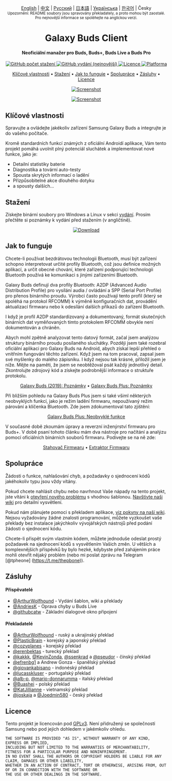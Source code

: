 <p align="center">
  <a href="../README.md">English</a> | <a href="./README_chs.md">中文</a> | <a href="/docs/README_rus.md">Русский</a> | <a href="./README_jpn.md">日本語</a> | <a href="./README_ukr.md">Українська</a> | <a href="./README_kor.md">한국어</a> | Česky<br>
    <sub>Upozornění: README soubory jsou spravovány překladately, a proto mohou být zaostalé. Pro nejnovější informace se spoléhejte na anglickou verzi.</sub>
</p>

<h1 align="center">
  Galaxy Buds Client
  <br>
</h1>
<h4 align="center">Neoficiální manažer pro Buds, Buds+, Buds Live a Buds Pro</h4>
<p align="center">
  <a href="https://github.com/ThePBone/GalaxyBudsClient/releases">
    <img alt="GitHub počet stažení" src="https://img.shields.io/github/downloads/thepbone/galaxybudsclient/total">
  </a>
  <a href="https://github.com/ThePBone/GalaxyBudsClient/releases">
  	<img alt="GitHub vydání (nejnovější)" src="https://img.shields.io/github/v/release/thepbone/galaxybudsclient">
  </a>
  <a href="https://github.com/ThePBone/GalaxyBudsClient/blob/master/LICENSE">
      <img alt="Licence" src="https://img.shields.io/github/license/thepbone/galaxybudsclient">
  </a>
  <a href="https://github.com/ThePBone/GalaxyBudsClient/releases">
    <img alt="Platforma" src="https://img.shields.io/badge/platform-Windows/Linux-yellowgreen">
  </a>
</p>
<p align="center">
  <a href="#key-features">Klíčové vlastnosti</a> •
  <a href="#download">Stažení</a> •
  <a href="#how-it-works">Jak to funguje</a> •
  <a href="#contributing">Spolupráce</a> •
  <a href="#credits">Zásluhy</a> •
  <a href="#license">Licence</a> 
</p>


<p align="center">
    <a href="https://ko-fi.com/H2H83E5J3"><img alt="Screenshot" src="https://ko-fi.com/img/githubbutton_sm.svg"></a>
</p>

<p align="center">
    <a href="#"><img alt="Screenshot" src="https://github.com/ThePBone/GalaxyBudsClient/blob/master/screenshots/screencap.gif"></a>
</p>


## Klíčové vlastnosti

Spravujte a ovládejte jakékoliv zařízení Samsung Galaxy Buds a integrujte je do vašeho počítače.

Kromě standardních funkcí známých z oficiální Androidí aplikace, Vám tento projekt pomáhá uvolnit plný potenciál sluchátek a implementovat nové funkce, jako je:

* Detailní statistiky baterie
* Diagnostika a tovární auto-testy
* Spousta skrytých informací o ladění
* Přizpůsobitelné akce dlouhého dotyku
* a spousty dalších...

## Stažení

Získejte binární soubory pro Windows a Linux v sekci [vydání](https://github.com/ThePBone/GalaxyBudsClient/releases). Prosím přečtěte si poznámky k vydání před stažením (v angličtině).

<p align="center">
    <a href="https://github.com/ThePBone/GalaxyBudsClient/releases"><img alt="Download" src="https://github.com/ThePBone/GalaxyBudsClient/blob/master/screenshots/download.png"></a>
</p>

## Jak to funguje

Chcete-li používat bezdrátovou technologii Bluetooth, musí být zařízení schopno interpretovat určité profily Bluetooth, což jsou definice možných aplikací, a určit obecné chování, které zařízení podporující technologii Bluetooth používá ke komunikaci s jinými zařízeními Bluetooth.

Galaxy Buds definují dva profily Bluetooth: A2DP (Advanced Audio Distribution Profile) pro vysílání audia / ovládání a SPP (Serial Port Profile) pro přenos binárního proudu. Výrobci často používají tento profil (který se spoléhá na protokol RFCOMM) k výměně konfiguračních dat, provádění aktualizací firmwaru nebo k odesílání dalších příkazů do zařízení Bluetooth.

I když je profil A2DP standardizovaný a dokumentovaný, formát skutečných binárních dat vyměňovaných tímto protokolem RFCOMM obvykle není dokumentován a chráněn.

Abych mohl zpětně analyzovat tento datový formát, začal jsem analýzou struktury binárního proudu posílaného sluchátky. Později jsem také rozebral oficiální aplikaci pro Galaxy Buds na Android, abych získal lepší přehled o vnitřním fungování těchto zařízení. Když jsem na tom pracoval, zapsal jsem své myšlenky do malého zápisníku. I když nejsou tak krásné, přiložil jsem je níže. Mějte na paměti, že jsem se neobtěžoval psát každý jednotlivý detail. Zkontrolujte zdrojový kód a získejte podrobnější informace o struktuře protokolu.

<p align="center">
  <a href="https://github.com/ThePBone/GalaxyBudsClient/blob/master/GalaxyBudsRFCommProtocol.md">Galaxy Buds (2019): Poznámky</a> •
  <a href="https://github.com/ThePBone/GalaxyBudsClient/blob/master/Galaxy%20Buds%20Plus%20RFComm%20Protocol%20Notes.md">Galaxy Buds Plus: Poznámky</a>
</p>

Při bližším pohledu na Galaxy Buds Plus jsem si také všiml některých neobvyklých funkcí, jako je režim ladění firmwaru, nepoužívaný režim párování a klíčenka Bluetooth. Zde jsem zdokumentoval tato zjištění:

<p align="center">
  <a href="https://github.com/ThePBone/GalaxyBudsClient/blob/master/GalaxyBudsPlus_HiddenDebugFeatures.md">Galaxy Buds Plus: Neobvyklé funkce</a>
</p>

V současné době zkoumám úpravy a reverzní inženýrství firmwaru pro Buds+. V době psaní tohoto článku mám dva nástroje pro načítání a analýzu pomocí oficiálních binárních souborů firmwaru. Podívejte se na ně zde:

<p align="center">
  <a href="https://github.com/ThePBone/GalaxyBudsFirmwareDownloader">Stahovač Firmwaru</a> •
  <a href="https://github.com/ThePBone/GalaxyBudsFirmwareExtractor">Extraktor Firmwaru</a>
</p>

## Spolupráce

Žádosti o funkce, nahlašování chyb, a požadavky o sjednocení kódů jakéhokoliv typu jsou vždy vítány.

Pokud chcete nahlásit chybu nebo navrhnout Vaše nápady na tento projekt, jste vítáni k [otevření nového problému](https://github.com/ThePBone/GalaxyBudsClient/issues/new/choose) s vhodnou šablonou. [Navštivte naši wiki](https://github.com/ThePBone/GalaxyBudsClient/wiki/2.-How-to-submit-issues) pro detailní vysvětlení.

Pokud nám plánujete pomoci s překladem aplikace, [viz pokyny na naší wiki](https://github.com/ThePBone/GalaxyBudsClient/wiki/3.-How-to-help-with-translations). Nejsou vyžadovány žádné znalosti programování, můžete vyzkoušet vaše překlady bez instalace jakýchkoliv vývojářských nástrojů před podání žádosti o sjednocení kódu.

Chcete-li přispět svým vlastním kódem, můžete jednoduše odeslat prostý požadavek na sjednocení kódů s vysvětlením Vašich změn. U větších a komplexnějších příspěvků by bylo hezké, kdybyste před zahájením práce mohli otevřít nějaký problém (nebo mi poslat zprávu na Telegram [@tpheone] (https://t.me/thepbone)).

## Zásluhy

#### Přispěvatelé

* [@ArthurWolfhound](https://github.com/ArthurWolfhound) - Vydání šablon, wiki a překlady
* [@AndriesK](https://github.com/AndriesK) - Oprava chyby u Buds Live
* [@githubcatw](https://github.com/githubcatw) - Základní dialogové okno připojení

#### Překladatelé

* [@ArthurWolfhound](https://github.com/ArthurWolfhound) - ruský a ukrajinský překlad
* [@PlasticBrain](https://github.com/fhalfkg) - korejský a japonský překlad
* [@cozyplanes](https://github.com/cozyplanes) - korejský překlad
* [@erenbektas](https://github.com/erenbektas) - turecký překlad
* [@kakkk](https://github.com/kakkk), [@KevinZonda](https://github.com/KevinZonda), [@ssenkrad](https://github.com/ssenkrad) a [@pseudor](https://github.com/pseudor) - čínský překlad
* [@efrenbg1](https://github.com/efrenbg1) a Andrew Gonza - španělský překlad
* [@giovankabisano](https://github.com/giovankabisano) - indonéský překlad
* [@lucasskluser](https://github.com/lucasskluser) - portugalský překlad
* [@alb-p](https://github.com/alb-p), [@mario-donnarumma](https://github.com/mario-donnarumma) - italský překlad
* [@Buashei](https://github.com/Buashei) - polský překlad
* [@KatJillianne](https://github.com/KatJillianne) - vietnamský překlad
* [@joskaja](https://github.com/joskaja) a [@Joedmin580](https://github.com/Joedmin580) - český překlad

## Licence

Tento projekt je licencován pod [GPLv3](https://github.com/ThePBone/GalaxyBudsClient/blob/master/LICENSE). Není přidružený se společností Samsung nebo pod jejich dohledem v jakémkoliv ohledu.

```
THE SOFTWARE IS PROVIDED "AS IS", WITHOUT WARRANTY OF ANY KIND, EXPRESS OR IMPLIED, 
INCLUDING BUT NOT LIMITED TO THE WARRANTIES OF MERCHANTABILITY, FITNESS FOR A PARTICULAR PURPOSE AND NONINFRINGEMENT. 
IN NO EVENT SHALL THE AUTHORS OR COPYRIGHT HOLDERS BE LIABLE FOR ANY CLAIM, DAMAGES OR OTHER LIABILITY, 
WHETHER IN AN ACTION OF CONTRACT, TORT OR OTHERWISE, ARISING FROM, OUT OF OR IN CONNECTION WITH THE SOFTWARE OR 
THE USE OR OTHER DEALINGS IN THE SOFTWARE.
```


